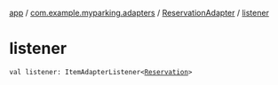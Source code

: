 [app](../../index.md) / [com.example.myparking.adapters](../index.md) / [ReservationAdapter](index.md) / [listener](./listener.md)

# listener

`val listener: ItemAdapterListener<`[`Reservation`](../../com.example.myparking.models/-reservation/index.md)`>`